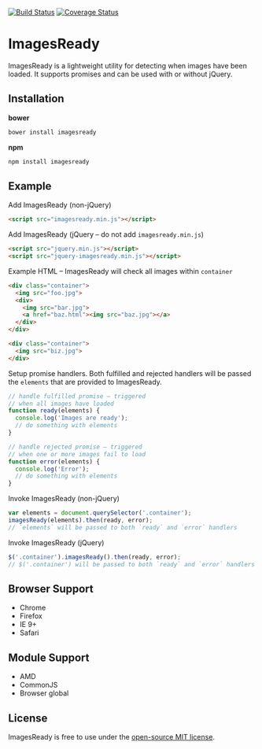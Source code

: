 [![Build Status](https://travis-ci.org/r-park/images-ready.svg?branch=master)](https://travis-ci.org/r-park/images-ready)
[![Coverage Status](https://coveralls.io/repos/r-park/images-ready/badge.svg?branch=master)](https://coveralls.io/r/r-park/images-ready?branch=master)

# ImagesReady
ImagesReady is a lightweight utility for detecting when images have been loaded. It supports promises and can be used with or without jQuery.

## Installation
**bower**
```bash
bower install imagesready
```
**npm**
```bash
npm install imagesready
```

## Example
Add ImagesReady (non-jQuery)
```html
<script src="imagesready.min.js"></script>
```
Add ImagesReady (jQuery – do not add `imagesready.min.js`)
```html
<script src="jquery.min.js"></script>
<script src="jquery-imagesready.min.js"></script>
```
Example HTML – ImagesReady will check all images within `container`
```html
<div class="container">
  <img src="foo.jpg">
  <div>
    <img src="bar.jpg">
    <a href="baz.html"><img src="baz.jpg"></a>
  </div>
</div>

<div class="container">
  <img src="biz.jpg">
</div>
```
Setup promise handlers. Both fulfilled and rejected handlers will be passed the `elements` that are provided to ImagesReady.
```javascript
// handle fulfilled promise – triggered 
// when all images have loaded
function ready(elements) {
  console.log('Images are ready');
  // do something with elements
}

// handle rejected promise – triggered 
// when one or more images fail to load
function error(elements) {
  console.log('Error');
  // do something with elements
}
```
Invoke ImagesReady (non-jQuery)
```javascript
var elements = document.querySelector('.container');
imagesReady(elements).then(ready, error);
// `elements` will be passed to both `ready` and `error` handlers 
```
Invoke ImagesReady (jQuery)
```javascript
$('.container').imagesReady().then(ready, error);
// $('.container') will be passed to both `ready` and `error` handlers 
```

## Browser Support
- Chrome 
- Firefox 
- IE 9+ 
- Safari

## Module Support
- AMD
- CommonJS
- Browser global

## License
ImagesReady is free to use under the [open-source MIT license](https://github.com/r-park/images-ready/blob/master/LICENSE).
